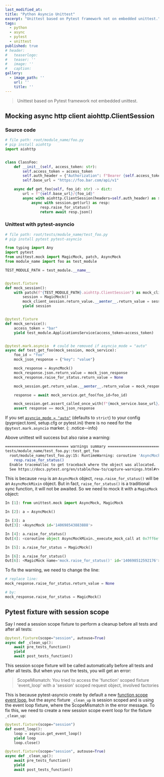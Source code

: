 ```yaml
---
last_modified_at:
title: "Python Asyncio Unittest"
excerpt: "Unittest based on Pytest framework not on embedded unittest."
tags:
  - python
  - async
  - pytest
  - unittest
published: true
# header:
#   teaserlogo:
#   teaser: ''
#   image: ''
#   caption:
gallery:
  - image_path: ''
    url: ''
    title: ''
---
```


> Unittest based on Pytest framework not embedded unittest.

## Mocking async http client aiohttp.ClientSession

### Source code

```python
# file path: root/module_name/foo.py
# pip install aiohttp
import aiohttp


class ClassFoo:
    def __init__(self, access_token: str):
        self.access_token = access_token
        self.auth_header = {"Authorization": f"Bearer {self.access_token}"}
        self.base_url = "https://foo.bar.com/api/v1"

    async def get_foo(self, foo_id: str) -> dict:
        url = f"{self.base_url}/{foo_id}"
        async with aiohttp.ClientSession(headers=self.auth_header) as session:
            async with session.get(url) as resp:
                resp.raise_for_status()
                return await resp.json()
```

### Unittest with pytest-asyncio

```python
# file path: root/tests/module_name/test_foo.py
# pip install pytest pytest-asyncio

from typing import Any
import pytest
from unittest.mock import MagicMock, patch, AsyncMock
from module_name import foo as test_module

TEST_MODULE_PATH = test_module.__name__


@pytest.fixture
def mock_session():
    with patch(f"{TEST_MODULE_PATH}.aiohttp.ClientSession") as mock_client_session:
        session = MagicMock()
        mock_client_session.return_value.__aenter__.return_value = session
        yield session


@pytest.fixture
def mock_service():
    access_token = "bar"
    yield test_module.ApplicationsService(access_token=access_token)


@pytest.mark.asyncio  # could be removed if asyncio_mode = "auto"
async def test_get_foo(mock_session, mock_service):
    foo_id = "foo"
    mock_json_response = {"key": "value"}

    mock_response = AsyncMock()
    mock_response.json.return_value = mock_json_response
    mock_response.raise_for_status.return_value = None

    mock_session.get.return_value.__aenter__.return_value = mock_response

    response = await mock_service.get_foo(foo_id=foo_id)

    mock_session.get.assert_called_once_with(f"{mock_service.base_url}/{foo_id}")
    assert response == mock_json_response
```

If you set [`asyncio_mode = "auto"`](https://pytest-asyncio.readthedocs.io/en/latest/reference/configuration.html) (defaults to `strict`) to your config (pyproject.toml, setup.cfg or pytest.ini) there is no need for the `@pytest.mark.asyncio` marker.
{: .notice--info}

Above unittest will success but also raise a warning:

```bash
============================= warnings summary ==============================
tests/module_name/test_foo.py::test_get_foo
  root/module_name/test_foo.py:15: RuntimeWarning: coroutine 'AsyncMockMixin._execute_mock_call' was never awaited
    resp.raise_for_status()
  Enable tracemalloc to get traceback where the object was allocated.
  See https://docs.pytest.org/en/stable/how-to/capture-warnings.html#resource-warnings for more info.
```

This is because `resp` is an `AsyncMock` object, `resp.raise_for_status()` will be an `AsyncMockMixin` object. But in fact, `raise_for_status()` is a traditional sync function, it will not be awaited. So we need to mock it with a `MagicMock` object:

```py
In [1]: from unittest.mock import AsyncMock, MagicMock

In [2]: a = AsyncMock()

In [3]: a
Out[3]: <AsyncMock id='140698543883888'>

In [4]: a.raise_for_status()
Out[4]: <coroutine object AsyncMockMixin._execute_mock_call at 0x7ff6ef43d2a0>

In [5]: a.raise_for_status = MagicMock()

In [6]: a.raise_for_status()
Out[6]: <MagicMock name='mock.raise_for_status()' id='140698512592176'>
```

To fix the warning, we need to change the line:

```python
# replace line:
mock_response.raise_for_status.return_value = None

# by:
mock_response.raise_for_status = MagicMock()
```

## Pytest fixture with session scope

Say I need a session scope fixture to perform a cleanup before all tests and after all tests:

```python
@pytest.fixture(scope="session", autouse=True)
async def _clean_up():
    await pre_tests_function()
    yield
    await post_tests_function()
```

This session scope fixture will be called automatically before all tests and after all tests. But when you run the tests, you will get an error:

> ScopeMismatch: You tried to access the 'function' scoped fixture 'event_loop' with a 'session' scoped request object, involved factories

This is because pytest-asyncio create by default a new [function scope event loop](https://pytest-asyncio.readthedocs.io/en/latest/concepts.html#asyncio-event-loops), but the async fixture `_clean_up` is session scoped and is using the event loop fixture, where the ScopeMismatch in the error message. To fix this, we need to create a new session scope event loop for the fixture `_clean_up`:

```python
@pytest.fixture(scope="session")
def event_loop():
    loop = asyncio.get_event_loop()
    yield loop
    loop.close()

@pytest.fixture(scope="session", autouse=True)
async def _clean_up():
    await pre_tests_function()
    yield
    await post_tests_function()
```
